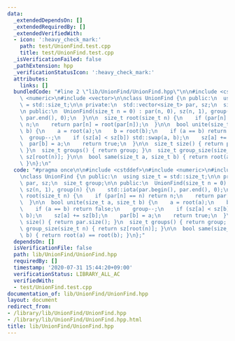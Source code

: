 ```yaml
---
data:
  _extendedDependsOn: []
  _extendedRequiredBy: []
  _extendedVerifiedWith:
  - icon: ':heavy_check_mark:'
    path: test/UnionFind.test.cpp
    title: test/UnionFind.test.cpp
  _isVerificationFailed: false
  _pathExtension: hpp
  _verificationStatusIcon: ':heavy_check_mark:'
  attributes:
    links: []
  bundledCode: "#line 2 \"lib/UnionFind/UnionFind.hpp\"\n\n#include <cstddef>\n#include\
    \ <numeric>\n#include <vector>\n\nclass UnionFind {\n public:\n  using size_t\
    \ = std::size_t;\n\n private:\n  std::vector<size_t> par, sz;\n  size_t group;\n\
    \n public:\n  UnionFind(size_t n = 0) : par(n, 0), sz(n, 1), group(n) {\n    std::iota(par.begin(),\
    \ par.end(), 0);\n  }\n\n  size_t root(size_t n) {\n    if (par[n] == n) return\
    \ n;\n    return par[n] = root(par[n]);\n  }\n\n  bool unite(size_t a, size_t\
    \ b) {\n    a = root(a);\n    b = root(b);\n    if (a == b) return false;\n  \
    \  group--;\n    if (sz[a] < sz[b]) std::swap(a, b);\n    sz[a] += sz[b];\n  \
    \  par[b] = a;\n    return true;\n  }\n\n  size_t size() { return par.size();\
    \ }\n  size_t groups() { return group; }\n  size_t group_size(size_t n) { return\
    \ sz[root(n)]; }\n\n  bool same(size_t a, size_t b) { return root(a) == root(b);\
    \ }\n};\n"
  code: "#pragma once\n\n#include <cstddef>\n#include <numeric>\n#include <vector>\n\
    \nclass UnionFind {\n public:\n  using size_t = std::size_t;\n\n private:\n  std::vector<size_t>\
    \ par, sz;\n  size_t group;\n\n public:\n  UnionFind(size_t n = 0) : par(n, 0),\
    \ sz(n, 1), group(n) {\n    std::iota(par.begin(), par.end(), 0);\n  }\n\n  size_t\
    \ root(size_t n) {\n    if (par[n] == n) return n;\n    return par[n] = root(par[n]);\n\
    \  }\n\n  bool unite(size_t a, size_t b) {\n    a = root(a);\n    b = root(b);\n\
    \    if (a == b) return false;\n    group--;\n    if (sz[a] < sz[b]) std::swap(a,\
    \ b);\n    sz[a] += sz[b];\n    par[b] = a;\n    return true;\n  }\n\n  size_t\
    \ size() { return par.size(); }\n  size_t groups() { return group; }\n  size_t\
    \ group_size(size_t n) { return sz[root(n)]; }\n\n  bool same(size_t a, size_t\
    \ b) { return root(a) == root(b); }\n};"
  dependsOn: []
  isVerificationFile: false
  path: lib/UnionFind/UnionFind.hpp
  requiredBy: []
  timestamp: '2020-07-31 15:44:20+09:00'
  verificationStatus: LIBRARY_ALL_AC
  verifiedWith:
  - test/UnionFind.test.cpp
documentation_of: lib/UnionFind/UnionFind.hpp
layout: document
redirect_from:
- /library/lib/UnionFind/UnionFind.hpp
- /library/lib/UnionFind/UnionFind.hpp.html
title: lib/UnionFind/UnionFind.hpp
---
```

